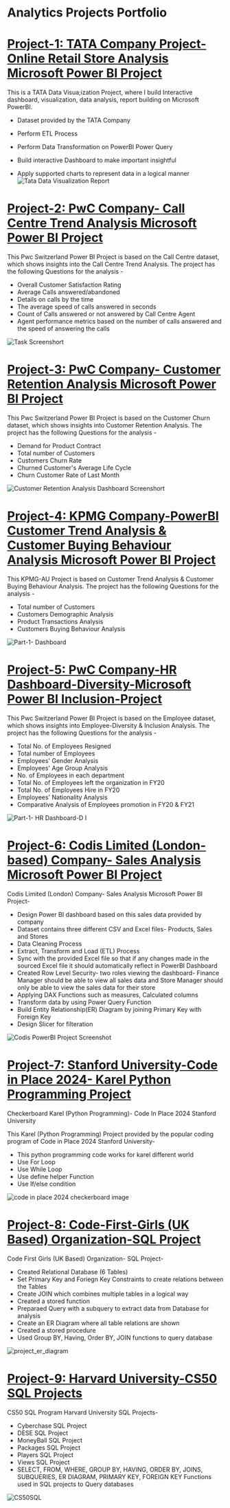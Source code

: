 # Analytics Projects Portfolio

# [Project-1: TATA Company Project- Online Retail Store Analysis Microsoft Power BI Project](https://github.com/SHEETAL0812/TATA--Virtual-Practical-Training--Data-Visualisation-Empowering-Business-with-Effective-Insights.git)

This is a TATA Data Visua;ization Project, where I build Interactive dashboard, visualization, data analysis, report building on Microsoft PowerBI.

* Dataset provided by the TATA Company
* Perform ETL Process
* Perform Data Transformation on PowerBI Power Query
* Build interactive Dashboard to make important insightful
  
* Apply supported charts to represent data in a logical manner![Tata Data Visualization Report](https://github.com/SHEETAL0812/sheetal_project_protfolio/assets/128026212/8f3c65ba-1063-4d67-bc36-baa0e2b8ae98)


# [Project-2: PwC Company- Call Centre Trend Analysis Microsoft Power BI Project](https://github.com/SHEETAL0812/pwc_dataviz_project.git)

This Pwc Switzerland Power BI Project is based on the Call Centre dataset, which shows insights into the Call Centre Trend Analysis. The project has the following Questions for the analysis -

* Overall Customer Satisfaction Rating
* Average Calls answered/abandoned
* Details on calls by the time
* The average speed of calls answered in seconds
* Count of Calls answered or not answered by Call Centre Agent
* Agent performance metrics based on the number of calls answered and the speed of answering the calls

![Task Screenshort](https://github.com/SHEETAL0812/sheetal_project_protfolio/assets/128026212/41009206-526e-4bcd-8d69-91b0e7d6c551)

# [Project-3: PwC Company- Customer Retention Analysis Microsoft Power BI Project](https://github.com/SHEETAL0812/project-3-Customer-Retention-Analysis.git)

This Pwc Switzerland Power BI Project is based on the Customer Churn dataset, which shows insights into Customer Retention Analysis. The project has the following Questions for the analysis -

* Demand for Product Contract
* Total number of Customers
* Customers Churn Rate
* Churned Customer's Average Life Cycle
* Churn Customer Rate of Last Month

![Customer Retention Analysis Dashboard Screenshort](https://github.com/SHEETAL0812/Sheetal-Data_Analysis_project_protfolio/assets/128026212/17810416-3867-47e6-bc02-60307e50c957)

# [Project-4: KPMG Company-PowerBI Customer Trend Analysis & Customer Buying Behaviour Analysis Microsoft Power BI Project](https://github.com/SHEETAL0812/Project-4-KPMG-PowerBI.git)

This KPMG-AU Project is based on Customer Trend Analysis & Customer Buying Behaviour Analysis. The project has the following Questions for the analysis -

* Total number of Customers
* Customers Demographic Analysis
* Product Transactions Analysis
* Customers Buying Behaviour Analysis

![Part-1- Dashboard](https://github.com/SHEETAL0812/Sheetal-Data_Analysis_project_protfolio/assets/128026212/d937813f-cc90-418f-a309-b77e0d7aa85b)

# [Project-5: PwC Company-HR Dashboard-Diversity-Microsoft Power BI Inclusion-Project](https://github.com/SHEETAL0812/Project-5-Pwc-Diversity-Inclusion-Project.git)

This Pwc Switzerland Power BI Project is based on the Employee dataset, which shows insights into Employee-Diversity & Inclusion Analysis. The project has the following Questions for the analysis -

* Total No. of Employees Resigned
* Total number of Employees
* Employees' Gender Analysis
* Employees' Age Group Analysis
* No. of Employees in each department
* Total No. of Employees left the organization in FY20
* Total No. of Employees Hire in FY20
* Employees' Nationality Analysis
* Comparative Analysis of Employees promotion in FY20 & FY21

![Part-1- HR Dashboard-D I](https://github.com/SHEETAL0812/Sheetal-Data_Analysis_project_protfolio/assets/128026212/eeae22e8-9963-442e-932a-fee35ef277dd)

# [Project-6: Codis Limited (London-based) Company- Sales Analysis Microsoft Power BI Project](https://github.com/SHEETAL0812/Project-7-codis-Limited-PowerBI-.git)

Codis Limited (London) Company- Sales Analysis Microsoft Power BI Project-

* Design Power BI dashboard based on this sales data provided by company
* Dataset contains three different CSV and Excel files- Products, Sales and Stores
* Data Cleaning Process
* Extract, Transform and Load (ETL) Process
* Sync with the provided Excel file so that if any changes made in the sourced Excel file it should automatically reflect in PowerBI Dashboard
* Created Row Level Security- two roles viewing the dashboard- Finance Manager should be able to view all sales data and Store Manager should only be able to view the sales data for their store
* Applying DAX Functions such as measures, Calculated columns
* Transform data by using Power Query Function
* Build Entity Relationship(ER) Diagram by joining Primary Key with Foreign Key
* Design Slicer for filteration

![Codis PowerBI Project Screenshot](https://github.com/SHEETAL0812/Sheetal-Data_Analysis_project_protfolio/assets/128026212/5f86cec0-4848-4e18-bf5f-bc7204df4085)


# [Project-7: Stanford University-Code in Place 2024- Karel Python Programming Project](https://github.com/SHEETAL0812/Project-6-codeinplace2024karel.git)

Checkerboard Karel (Python Programming)- Code In Place 2024 Stanford University

This Karel (Python Programming) Project provided by the popular coding program of Code in Place 2024 Stanford University-

* This python programming code works for karel different world
* Use For Loop
* Use While Loop
* Use define helper Function
* Use If/else condition

![code in place 2024 checkerboard image](https://github.com/SHEETAL0812/Sheetal-Data_Analysis_project_protfolio/assets/128026212/efaa5de1-0123-459a-b22d-6c6df9f8b025)


# [Project-8: Code-First-Girls (UK Based) Organization-SQL Project](https://github.com/SHEETAL0812/Project-8--Code-First-Girls-SQL.git)

Code First Girls (UK Based) Organization- SQL Project-

* Created Relational Database (6 Tables)
* Set Primary Key and Foriegn Key Constraints to create relations between the Tables
* Create JOIN which combines multiple tables in a logical way
* Created a stored function
* Preparaed Query with a subquery to extract data from Database for analysis
* Create an ER Diagram where all table relations are shown
* Created a stored procedure
* Used Group BY, Having, Order BY, JOIN functions to query database

![project_er_diagram](https://github.com/SHEETAL0812/Sheetal-Data_Analysis_project_protfolio/assets/128026212/a88e6c45-0328-440b-8c23-671caec8dc92)

# [Project-9: Harvard University-CS50 SQL Projects](https://github.com/code50/128026212.git)

CS50 SQL Program Harvard University SQL Projects-

* Cyberchase SQL Project
* DESE SQL Project
* MoneyBall SQL Project
* Packages SQL Project
* Players SQL Project
* Views SQL Project
* SELECT, FROM, WHERE, GROUP BY, HAVING, ORDER BY, JOINS, SUBQUERIES, ER DIAGRAM, PRIMARY KEY, FOREIGN KEY Functions used in SQL projects to Query databases

![CS50SQL](https://github.com/SHEETAL0812/Sheetal-Data_Analysis_project_protfolio/assets/128026212/9018e49f-fbab-49fd-aa53-eb1184fb701e)







